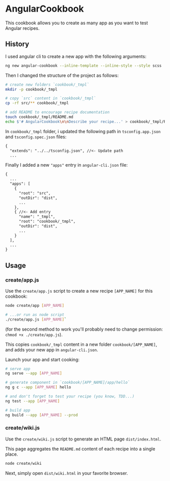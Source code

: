 # AngularCookbook

This cookbook allows you to create as many app as you want to test Angular recipes.

## History

I used angular cli to create a new app with the following arguments:

```bash
ng new angular-cookbook --inline-template --inline-style --style scss
```

Then I changed the structure of the project as follows:

```bash
# create new folders `cookbook/_tmpl`
mkdir -p cookbook/_tmpl

# copy `src` content in `cookbook/_tmpl`
cp -rf src/** cookbook/_tmpl

# add README to encourage recipe documentation
touch cookbook/_tmpl/README.md
echo $'# AngularCookbook\n\nDescribe your recipe...' > cookbook/_tmpl/README.md
```

In `cookbook/_tmpl` folder, i updated the following path in `tsconfig.app.json` and `tsconfig.spec.json` files:

```txt
{
  "extends": "../../tsconfig.json", //<- Update path 
  ...
```

Finally I added a new `"apps"` entry in `angular-cli.json` file:

```txt
{
  ...
  "apps": [
    {
      "root": "src",
      "outDir": "dist",
      ...
    },
    { //<- Add entry
      "name": "_tmpl",
      "root": "cookbook/_tmpl",
      "outDir": "dist",
      ...
    }
  ],
  ...
}
```

## Usage

### create/app.js

Use the `create/app.js` script to create a new recipe `[APP_NAME]` for this cookbook:

```bash
node create/app [APP_NAME]

# ...or run as node script
./create/app.js [APP_NAME]`
```

(for the second method to work you'll probably need to change permission: `chmod +x ./create/app.js`).

This copies `cookbook/_tmpl` content in a new folder `cookbook/[APP_NAME]`, and adds your new app in `angular-cli.json`.

Launch your app and start cooking:

```bash
# serve app
ng serve --app [APP_NAME]

# generate component in `cookbook/[APP_NAME]/app/hello`
ng g c --app [APP_NAME] hello

# and don't forget to test your recipe (you know, TDD...)
ng test --app [APP_NAME]

# build app
ng build --app [APP_NAME] --prod
```

### create/wiki.js

Use the `create/wiki.js` script to generate an HTML page `dist/index.html`.

This page aggregates the `README.md` content of each recipe into a single place.

```bash
node create/wiki
```

Next, simply open `dist/wiki.html` in your favorite browser.

